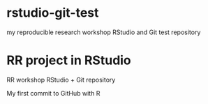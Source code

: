 # rstudio-git-test
my reproducible research workshop RStudio and Git test repository 

# RR project in RStudio
RR workshop RStudio + Git repository

My first commit to GitHub with R
